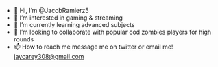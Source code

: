 - 👋 Hi, I’m @JacobRamierz5
- 👀 I’m interested in gaming & streaming
- 🌱 I’m currently learning advanced subjects
- 💞️ I’m looking to collaborate with popular cod zombies players for high rounds
- 📫 How to reach me message me on twitter or email me! jaycarey308@gmail.com 
